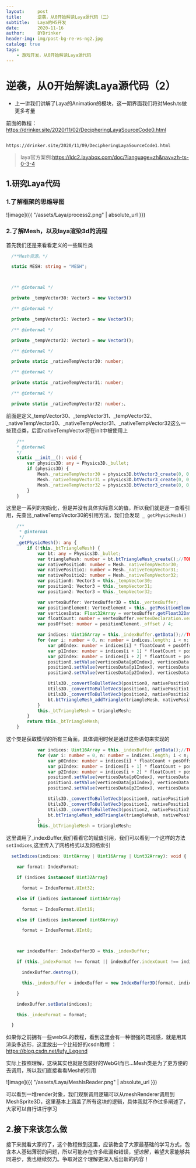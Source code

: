 ```yaml
---
layout:     post
title:      逆袭，从0开始解读Laya源代码（二）
subtitle:   Laya的H5开发
date:       2020-11-16
author:     BYDrinker
header-img: img/post-bg-re-vs-ng2.jpg
catalog: true
tags:
    - 游戏开发，从0开始解读Laya源代码
---
```



# 逆袭，从0开始解读Laya源代码（2）



* 上一讲我们讲解了Laya的Animation的模块，这一期界面我们将对Mesh.ts做更多考量

前面的教程： https://drinker.site/2020/11/02/DecipheringLayaSourceCode0.html 

 					   https://drinker.site/2020/11/09/DecipheringLayaSourceCode1.html 



> laya官方案例:https://ldc2.layabox.com/doc/?language=zh&nav=zh-ts-0-3-4



## 1.研究Laya代码

### 1.了解框架的思维导图

![image]({{ "/assets/Laya/process2.png" | absolute_url }})

###  2.了解Mesh，以及laya渲染3d的流程

首先我们还是来看看定义的一些属性类

```typescript
  /**Mesh资源。*/

  static MESH: string = "MESH";



  /** @internal */

  private _tempVector30: Vector3 = new Vector3()

  /** @internal */

  private _tempVector31: Vector3 = new Vector3();

  /** @internal */

  private _tempVector32: Vector3 = new Vector3();

  /** @internal */

  private static _nativeTempVector30: number;

  /** @internal */

  private static _nativeTempVector31: number;

  /** @internal */

  private static _nativeTempVector32: number;、


```



前面是定义_tempVector30、_tempVector31、\_tempVector32、\_nativeTempVector30、\_nativeTempVector31、\_nativeTempVector32这么一些顶点类，后面nativeTempVector将在init中被使用上

```typescript
	/**
 	* @internal
 	*/
	static __init__(): void {
		var physics3D: any = Physics3D._bullet;
		if (physics3D) {
			Mesh._nativeTempVector30 = physics3D.btVector3_create(0, 0, 0);
			Mesh._nativeTempVector31 = physics3D.btVector3_create(0, 0, 0);
			Mesh._nativeTempVector32 = physics3D.btVector3_create(0, 0, 0);
		}
	}
```

这里是一系列的初始化，但是并没有具体实际意义的值，所以我们就是逐一查看引用，先查出_nativeTempVector30的引用方法，我们会发现` _ getPhysicMesh()`

```typescript
	/**
	 * @internal
	 */
	_getPhysicMesh(): any {
		if (!this._btTriangleMesh) {
			var bt: any = Physics3D._bullet;
			var triangleMesh: number = bt.btTriangleMesh_create();//TODO:独立抽象btTriangleMesh,增加内存复用
			var nativePositio0: number = Mesh._nativeTempVector30;
			var nativePositio1: number = Mesh._nativeTempVector31;
			var nativePositio2: number = Mesh._nativeTempVector32;
			var position0: Vector3 = this._tempVector30;
			var position1: Vector3 = this._tempVector31;
			var position2: Vector3 = this._tempVector32;

			var vertexBuffer: VertexBuffer3D = this._vertexBuffer;
			var positionElement: VertexElement = this._getPositionElement(vertexBuffer);
			var verticesData: Float32Array = vertexBuffer.getFloat32Data();
			var floatCount: number = vertexBuffer.vertexDeclaration.vertexStride / 4;
			var posOffset: number = positionElement._offset / 4;

			var indices: Uint16Array = this._indexBuffer.getData();//TODO:API修改问题
			for (var i: number = 0, n: number = indices.length; i < n; i += 3) {
				var p0Index: number = indices[i] * floatCount + posOffset;
				var p1Index: number = indices[i + 1] * floatCount + posOffset;
				var p2Index: number = indices[i + 2] * floatCount + posOffset;
				position0.setValue(verticesData[p0Index], verticesData[p0Index + 1], verticesData[p0Index + 2]);
				position1.setValue(verticesData[p1Index], verticesData[p1Index + 1], verticesData[p1Index + 2]);
				position2.setValue(verticesData[p2Index], verticesData[p2Index + 1], verticesData[p2Index + 2]);

				Utils3D._convertToBulletVec3(position0, nativePositio0, true);
				Utils3D._convertToBulletVec3(position1, nativePositio1, true);
				Utils3D._convertToBulletVec3(position2, nativePositio2, true);
				bt.btTriangleMesh_addTriangle(triangleMesh, nativePositio0, nativePositio1, nativePositio2, true);
			}
			this._btTriangleMesh = triangleMesh;
		}
		return this._btTriangleMesh;
	}
```

这个类是获取模型的所有三角面，具体调用时候是通过这些语句来实现的

```typescript
			var indices: Uint16Array = this._indexBuffer.getData();//TODO:API修改问题
			for (var i: number = 0, n: number = indices.length; i < n; i += 3) {
				var p0Index: number = indices[i] * floatCount + posOffset;
				var p1Index: number = indices[i + 1] * floatCount + posOffset;
				var p2Index: number = indices[i + 2] * floatCount + posOffset;
				position0.setValue(verticesData[p0Index], verticesData[p0Index + 1], verticesData[p0Index + 2]);
				position1.setValue(verticesData[p1Index], verticesData[p1Index + 1], verticesData[p1Index + 2]);
				position2.setValue(verticesData[p2Index], verticesData[p2Index + 1], verticesData[p2Index + 2]);

				Utils3D._convertToBulletVec3(position0, nativePositio0, true);
				Utils3D._convertToBulletVec3(position1, nativePositio1, true);
				Utils3D._convertToBulletVec3(position2, nativePositio2, true);
				bt.btTriangleMesh_addTriangle(triangleMesh, nativePositio0, nativePositio1, nativePositio2, true);
			}
			this._btTriangleMesh = triangleMesh;
```

这里调用了_indexBuffer,我们看看它的赋值引用，我们可以看到一个这样的方法 `setIndices`,这里传入了网格格式以及网格索引

```typescript
  setIndices(indices: Uint8Array | Uint16Array | Uint32Array): void {

​    var format: IndexFormat;

​    if (indices instanceof Uint32Array)

​      format = IndexFormat.UInt32;

​    else if (indices instanceof Uint16Array)

​      format = IndexFormat.UInt16;

​    else if (indices instanceof Uint8Array)

​      format = IndexFormat.UInt8;



​    var indexBuffer: IndexBuffer3D = this._indexBuffer;

​    if (this._indexFormat !== format || indexBuffer.indexCount !== indices.length) {//format chang and length chang will recreate the indexBuffer

​      indexBuffer.destroy();

​      this._indexBuffer = indexBuffer = new IndexBuffer3D(format, indices.length, LayaGL.instance.STATIC_DRAW, this._isReadable);

​    }

​    indexBuffer.setData(indices);

​    this._indexFormat = format;

  }
```



如果你之前拥有一些webGL的教程，看到这里会有一种很强的既视感，就是用其渲染多边形，这里放出一个比较好的csdn教程 ：https://blog.csdn.net/lufy_Legend 

实际上按照理解，这块其实也就是包装好的WebGl而已...Mesh类是为了更方便的去调用，所以我们直接看看Mesh的引用

![image]({{ "/assets/Laya/MeshIsReader.png" | absolute_url }})



可以看到一堆render对象，我们观察调用逻辑可以从meshRenderer调用到MeshSprite3D，这里基本上涵盖了所有这块的逻辑，具体我就不作过多阐述了，大家可以自行进行学习



## 2.接下来该怎么做

接下来就看大家的了，这个教程做到这里，应该教会了大家最基础的学习方式，包含本人基础薄弱的问题，所以可能存在许多纰漏和错误，望谅解，希望大家能够共同进步，我也继续努力。争取对这个理解更深入后出新的内容！

